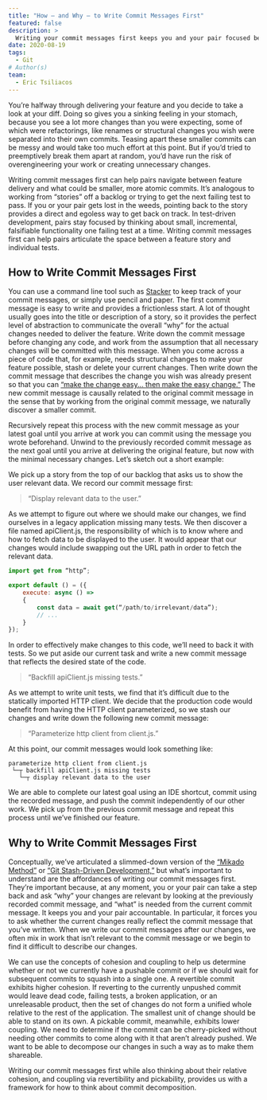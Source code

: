 ```yaml
---
title: "How — and Why — to Write Commit Messages First"
featured: false
description: >
  Writing your commit messages first keeps you and your pair focused between the feature you are currently trying to implement and whatever current change you are making that could be a smaller, more atomic pushable commit.
date: 2020-08-19
tags:
  - Git
# Author(s)
team:
  - Eric Tsiliacos
---
```


You’re halfway through delivering your feature and you decide to take a look at your diff. Doing so gives you a sinking feeling in your stomach, because you see a lot more changes than you were expecting, some of which were refactorings, like renames or structural changes you wish were separated into their own commits. Teasing apart these smaller commits can be messy and would take too much effort at this point. But if you’d tried to preemptively break them apart at random, you’d have run the risk of overengineering your work or creating unnecessary changes.

Writing commit messages first can help pairs navigate between feature delivery and what could be smaller, more atomic commits. It’s analogous to working from “stories” off a backlog or trying to get the next failing test to pass. If you or your pair gets lost in the weeds, pointing back to the story provides a direct and egoless way to get back on track. In test-driven development, pairs stay focused by thinking about small, incremental, falsifiable functionality one failing test at a time. Writing commit messages first can help pairs articulate the space between a feature story and individual tests. 

## How to Write Commit Messages First

You can use a command line tool such as [Stacker](https://github.com/ericTsiliacos/stacker) to keep track of your commit messages, or simply use pencil and paper. The first commit message is easy to write and provides a frictionless start. A lot of thought usually goes into the title or description of a story, so it provides the perfect level of abstraction to communicate the overall “why” for the actual changes needed to deliver the feature. Write down the commit message before changing any code, and work from the assumption that all necessary changes will be committed with this message. When you come across a piece of code that, for example, needs structural changes to make your feature possible, stash or delete your current changes. Then write down the commit message that describes the change you wish was already present so that you can [“make the change easy... then make the easy change.”](https://twitter.com/KentBeck/status/250733358307500032) The new commit message is causally related to the original commit message in the sense that by working from the original commit message, we naturally discover a smaller commit.

Recursively repeat this process with the new commit message as your latest goal until you arrive at work you can commit using the message you wrote beforehand. Unwind to the previously recorded commit message as the next goal until you arrive at delivering the original feature, but now with the minimal necessary changes. Let’s sketch out a short example:

We pick up a story from the top of our backlog that asks us to show the user relevant data. We record our commit message first:  

> “Display relevant data to the user.”

As we attempt to figure out where we should make our changes, we find ourselves in a legacy application missing many tests. We then discover a file named apiClient.js, the responsibility of which is to know where and how to fetch data to be displayed to the user. It would appear that our changes would include swapping out the URL path in order to fetch the relevant data.

```javascript
import get from “http”;

export default () = ({
	execute: async () => 
	{
	    const data = await get(“/path/to/irrelevant/data”);
		// ...
	}
});
```

In order to effectively make changes to this code, we’ll need to back it with tests. So we put aside our current task and write a new commit message that reflects the desired state of the code.

> “Backfill apiClient.js missing tests.”

As we attempt to write unit tests, we find that it’s difficult due to the statically imported HTTP client. We decide that the production code would benefit from having the HTTP client parameterized, so we stash our changes and write down the following new commit message:

> “Parameterize http client from client.js.”

At this point, our commit messages would look something like:

```
parameterize http client from client.js
 └─┬ backfill apiClient.js missing tests
   └─┬ display relevant data to the user
```

We are able to complete our latest goal using an IDE shortcut, commit using the recorded message, and push the commit independently of our other work. We pick up from the previous commit message and repeat this process until we’ve finished our feature.

## Why to Write Commit Messages First

Conceptually, we’ve articulated a slimmed-down version of the [“Mikado Method”](http://mikadomethod.info/) or [“Git Stash-Driven Development,”](https://dzone.com/articles/git-stash-driven-development) but what’s important to understand are the affordances of writing our commit messages first. They’re important because, at any moment, you or your pair can take a step back and ask “why” your changes are relevant by looking at the previously recorded commit message, and “what” is needed from the current commit message. It keeps you and your pair accountable. In particular, it forces you to ask whether the current changes really reflect the commit message that you’ve written. When we write our commit messages after our changes, we often mix in work that isn’t relevant to the commit message or we begin to find it difficult to describe our changes. 

We can use the concepts of cohesion and coupling to help us determine whether or not we currently have a pushable commit or if we should wait for subsequent commits to squash into a single one. A revertible commit exhibits higher cohesion. If reverting to the currently unpushed commit would leave dead code, failing tests, a broken application, or an unreleasable product, then the set of changes do not form a unified whole relative to the rest of the application. The smallest unit of change should be able to stand on its own. A pickable commit, meanwhile, exhibits lower coupling. We need to determine if the commit can be cherry-picked without needing other commits to come along with it that aren’t already pushed. We want to be able to decompose our changes in such a way as to make them shareable. 

Writing our commit messages first while also thinking about their relative cohesion, and coupling via revertibility and pickability, provides us with a framework for how to think about commit decomposition.
